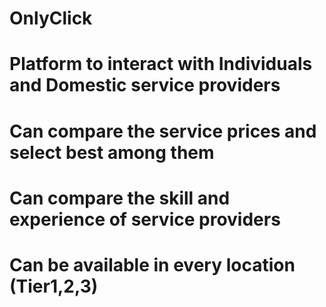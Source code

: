 # OnlyClick
# Platform to interact with Individuals and Domestic service providers
# Can compare the service prices and select best among them
# Can compare the skill and experience of service providers
# Can be available in every location (Tier1,2,3)
